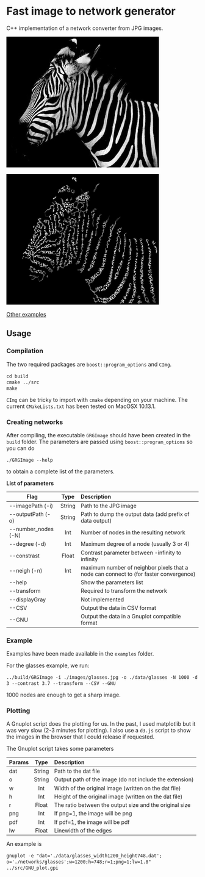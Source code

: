 
# Fast image to network generator

C++ implementation of a network converter from JPG images.

![](./examples/images/zebra_small.jpg) 

![](./examples/networks/zebra_small.png)

[Other examples](http://edwardlaurence.me/portfolio/1993/01/11/facenetwork.html)

## Usage

### Compilation

The two required packages are `boost::program_options` and `CImg`.

```
cd build
cmake ../src
make
```

`CImg` can be tricky to import with `cmake` depending on your machine. The current `CMakeLists.txt` has been tested on MacOSX 10.13.1.


### Creating networks

After compiling, the executable `GRGImage` should have been created in the `build` folder. The parameters are passed using `boost::program_options` so you can do

```
./GRGImage --help
```

to obtain a complete list of the parameters.

**List of parameters**

| Flag        | Type  | Description  |
| ---------- |:-------------:| :-----|
| --imagePath (-i)     | String | Path to the JPG image |
| --outputPath (-o)    | String | Path to dump the output data (add prefix of data output) |
| --number_nodes (-N) | Int | Number of nodes in the resulting network|
| --degree (-d) | Int | Maximum degree of a node (usually 3 or 4)|
| --constrast | Float | Contrast parameter between -infinity to infinity |
| --neigh (-n) | Int | maximum number of neighbor pixels that a node can connect to (for faster convergence) |
| --help || Show the parameters list|
|--transform | | Required to transform the network |
|--displayGray | | Not implemented |
|--CSV | | Output the data in CSV format |
|--GNU | | Output the data in a Gnuplot compatible format |


### Example 

Examples have been made available in the `examples` folder. 

For the glasses example, we run: 

```
../build/GRGImage -i ./images/glasses.jpg -o ./data/glasses -N 1000 -d 3 --contrast 3.7 --transform --CSV --GNU
```

1000 nodes are enough to get a sharp image. 


### Plotting

A Gnuplot script does the plotting for us. In the past, I used matplotlib but it was very slow (2-3 minutes for plotting). I also use a `d3.js` script to show the images in the browser that I could release if requested.

The Gnuplot script takes some parameters

| Params        | Type  | Description  |
| ---------- |:-------------:| :-----|
| dat   | String | Path to the dat file|
| o | String | Output path of the image (do not include the extension) |
|w | Int | Width of the original image (written on the dat file) |
|h| Int | Height of the original image (written on the dat file) |
|r | Float | The ratio between the output size and the original size |
|png| Int | If png=1, the image will be png|
|pdf| Int | If pdf=1, the image will be pdf|
|lw | Float | Linewidth of the edges |

An example is

```
gnuplot -e "dat='./data/glasses_width1200_height748.dat'; o='./networks/glasses';w=1200;h=748;r=1;png=1;lw=1.8" ../src/GNU_plot.gpi
```









